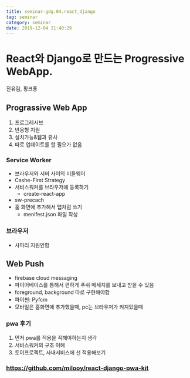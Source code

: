```yaml
---
title: seminar-gdg.04.react_django
tag: seminar
category: seminar
date: 2019-12-04 21:40:29
---
```

# React와 Django로 만드는 Progressive WebApp.
진유림, 핑크퐁
## Prograssive Web App
1. 프로그레시브
2. 반응형 지원
3. 설치가능&웹과 유사
4. 따로 업데이트를 할 필요가 없음
### Service Worker
- 브라우저와 서버 사이의 미들웨어
- Cashe-First Strategy
- 서비스워커를 브라우저에 등록하기
    - create-react-app
- sw-precach
- 홈 화면에 추가해서 앱처럼 쓰기
    - menifest.json 파일 작성
### 브라우저
- 사파리 지원안함
## Web Push
- firebase cloud messaging
- 파이어베이스를 통해서 편하게 푸쉬 메세지를 보내고 받을 수 있음
- foreground, background 따로 구현해야함
- 파이썬: Pyfcm
- 모바일은 홈화면에 추가했을때, pc는 브라우저가 켜져있을때
### pwa 후기
1. 먼저 pwa를 적용을 꼭해야하는지 생각
2. 서비스워커의 구조 이해
3. 토이프로젝트, 사내서비스에 선 적용해보기
### https://github.com/milooy/react-django-pwa-kit
